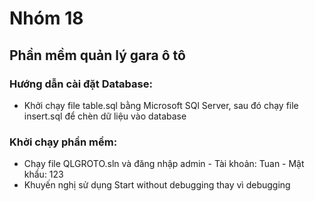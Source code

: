 # Nhóm 18
## Phần mềm quản lý gara ô tô
### Hướng dẫn cài đặt Database: 
+ Khởi chạy file table.sql bằng Microsoft SQl Server, sau đó chạy file insert.sql để chèn dữ liệu vào database
### Khởi chạy phần mềm:
+ Chạy file QLGROTO.sln và đăng nhập admin - Tài khoản: Tuan  -  Mật khẩu: 123
+ Khuyến nghị sử dụng Start without debugging thay vì debugging
